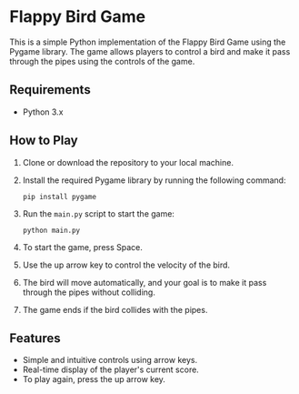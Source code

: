 # Flappy Bird Game

This is a simple Python implementation of the Flappy Bird Game using the Pygame library. The game allows players to control a bird and make it pass through the pipes using the controls of the game.

## Requirements

- Python 3.x

## How to Play

1. Clone or download the repository to your local machine.

2. Install the required Pygame library by running the following command:
   ```
   pip install pygame
   ```

3. Run the `main.py` script to start the game:
   ```
   python main.py
   ```

4. To start the game, press Space.

5. Use the up arrow key to control the velocity of the bird.

6. The bird will move automatically, and your goal is to make it pass through the pipes without colliding.

7. The game ends if the bird collides with the pipes.

## Features

- Simple and intuitive controls using arrow keys.
- Real-time display of the player's current score.
- To play again, press the up arrow key.